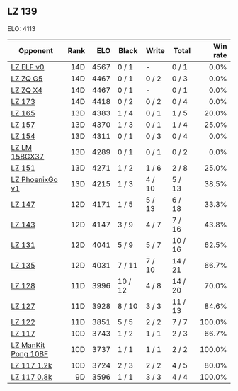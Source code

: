 ## LZ 139 ##

ELO: 4113

Opponent | Rank | ELO | Black | Write | Total | Win rate
---------|-----:|----:|-------|-------|-------|-------:
[LZ ELF v0](LZ%20ELF%20v0.md) | 14D | 4567 | 0 / 1 | - | 0 / 1 | 0.0%
[LZ ZQ G5](LZ%20ZQ%20G5.md) | 14D | 4467 | 0 / 1 | 0 / 2 | 0 / 3 | 0.0%
[LZ ZQ X4](LZ%20ZQ%20X4.md) | 14D | 4467 | 0 / 1 | - | 0 / 1 | 0.0%
[LZ 173](LZ%20173.md) | 14D | 4418 | 0 / 2 | 0 / 2 | 0 / 4 | 0.0%
[LZ 165](LZ%20165.md) | 13D | 4383 | 1 / 4 | 0 / 1 | 1 / 5 | 20.0%
[LZ 157](LZ%20157.md) | 13D | 4370 | 1 / 3 | 0 / 1 | 1 / 4 | 25.0%
[LZ 154](LZ%20154.md) | 13D | 4311 | 0 / 1 | 0 / 3 | 0 / 4 | 0.0%
[LZ LM 15BGX37](LZ%20LM%2015BGX37.md) | 13D | 4289 | 0 / 1 | 0 / 1 | 0 / 2 | 0.0%
[LZ 151](LZ%20151.md) | 13D | 4271 | 1 / 2 | 1 / 6 | 2 / 8 | 25.0%
[LZ PhoenixGo v1](LZ%20PhoenixGo%20v1.md) | 13D | 4215 | 1 / 3 | 4 / 10 | 5 / 13 | 38.5%
[LZ 147](LZ%20147.md) | 12D | 4171 | 1 / 5 | 5 / 13 | 6 / 18 | 33.3%
[LZ 143](LZ%20143.md) | 12D | 4147 | 3 / 9 | 4 / 7 | 7 / 16 | 43.8%
[LZ 131](LZ%20131.md) | 12D | 4041 | 5 / 9 | 5 / 7 | 10 / 16 | 62.5%
[LZ 135](LZ%20135.md) | 12D | 4031 | 7 / 11 | 7 / 10 | 14 / 21 | 66.7%
[LZ 128](LZ%20128.md) | 11D | 3996 | 10 / 12 | 4 / 8 | 14 / 20 | 70.0%
[LZ 127](LZ%20127.md) | 11D | 3928 | 8 / 10 | 3 / 3 | 11 / 13 | 84.6%
[LZ 122](LZ%20122.md) | 11D | 3851 | 5 / 5 | 2 / 2 | 7 / 7 | 100.0%
[LZ 117](LZ%20117.md) | 10D | 3743 | 1 / 2 | 1 / 1 | 2 / 3 | 66.7%
[LZ ManKit Pong 10BF](LZ%20ManKit%20Pong%2010BF.md) | 10D | 3737 | 1 / 1 | 1 / 1 | 2 / 2 | 100.0%
[LZ 117 1.2k](LZ%20117%201.2k.md) | 10D | 3724 | 2 / 3 | 2 / 2 | 4 / 5 | 80.0%
[LZ 117 0.8k](LZ%20117%200.8k.md) | 9D | 3596 | 1 / 1 | 3 / 3 | 4 / 4 | 100.0%
